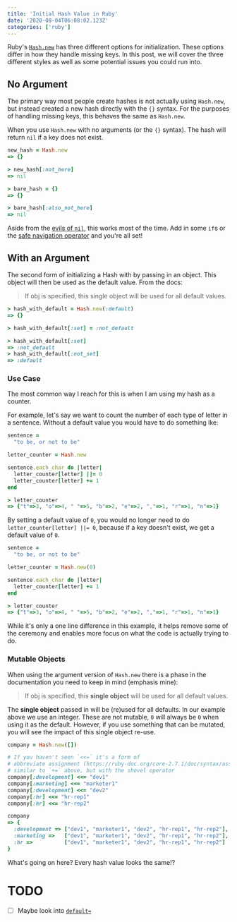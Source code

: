 ```yaml
---
title: 'Initial Hash Value in Ruby'
date: '2020-08-04T06:08:02.123Z'
categories: ['ruby']
---
```


Ruby's [`Hash.new`](https://ruby-doc.org/core-2.7.1/Hash.html#method-c-new) has three different options for initialization. These options differ in how they handle missing keys. In this post, we will cover the three different styles as well as some potential issues you could run into.

## No Argument

The primary way most people create hashes is not actually using `Hash.new`, but instead created a new hash directly with the `{}` syntax. For the purposes of handling missing keys, this behaves the same as `Hash.new`.

When you use `Hash.new` with no arguments (or the `{}` syntax). The hash will return `nil` if a key does not exist.

```ruby
new_hash = Hash.new
=> {}

> new_hash[:not_here]
=> nil

> bare_hash = {}
=> {}

> bare_hash[:also_not_here]
=> nil
```

Aside from the [evils of `nil`](https://thoughtbot.com/blog/if-you-gaze-into-nil-nil-gazes-also-into-you), this works most of the time. Add in some `if`s or the [safe navigation operator](https://ruby-doc.org/core-2.6/doc/syntax/calling_methods_rdoc.html#label-Safe+navigation+operator) and you're all set!

## With an Argument

The second form of initializing a Hash with by passing in an object. This object will then be used as the default value. From the docs:

> If obj is specified, this single object will be used for all default values.

```ruby
> hash_with_default = Hash.new(:default)
=> {}

> hash_with_default[:set] = :not_default

> hash_with_default[:set]
=> :not_default
> hash_with_default[:not_set]
=> :default
```

### Use Case

The most common way I reach for this is when I am using my hash as a counter.

For example, let's say we want to count the number of each type of letter in a sentence. Without a default value you would have to do something lke:

```ruby
sentence =
  "to be, or not to be"

letter_counter = Hash.new

sentence.each_char do |letter|
  letter_counter[letter] ||= 0
  letter_counter[letter] += 1
end

> letter_counter
=> {"t"=>3, "o"=>4, " "=>5, "b"=>2, "e"=>2, ","=>1, "r"=>1, "n"=>1}
```

By setting a default value of `0`, you would no longer need to do `letter_counter[letter] ||= 0`, because if a key doesn't exist, we get a default value of `0`.

```ruby
sentence =
  "to be, or not to be"

letter_counter = Hash.new(0)

sentence.each_char do |letter|
  letter_counter[letter] += 1
end

> letter_counter
=> {"t"=>3, "o"=>4, " "=>5, "b"=>2, "e"=>2, ","=>1, "r"=>1, "n"=>1}
```

While it's only a one line difference in this example, it helps remove some of the ceremony and enables more focus on what the code is actually trying to do.

### Mutable Objects

When using the argument version of `Hash.new` there is a phase in the documentation you need to keep in mind (emphasis mine):

> If obj is specified, this **single object** will be used for all default values.

The **single object** passed in will be (re)used for all defaults. In our example above we use an integer. These are not mutable, `0` will always be `0` when using it as the default. However, if you use something that can be mutated, you will see the impact of this single object re-use.

```ruby
company = Hash.new([])

# If you haven't seen `<<=` it's a form of
# abbreviate assignment (https://ruby-doc.org/core-2.7.1/doc/syntax/assignment_rdoc.html#label-Abbreviated+Assignment)
# similar to `+=` above, but with the shovel operator
company[:development] <<= "dev1"
company[:marketing] <<= "marketer1"
company[:development] <<= "dev2"
company[:hr] <<= "hr-rep1"
company[:hr] <<= "hr-rep2"

company
=> {
  :development => ["dev1", "marketer1", "dev2", "hr-rep1", "hr-rep2"],
  :marketing =>   ["dev1", "marketer1", "dev2", "hr-rep1", "hr-rep2"],
  :hr =>          ["dev1", "marketer1", "dev2", "hr-rep1", "hr-rep2"]
}
```

What's going on here? Every hash value looks the same!?


# TODO

- [ ] Maybe look into [`default=`](https://ruby-doc.org/core-2.7.1/Hash.html#method-i-default-3D)
